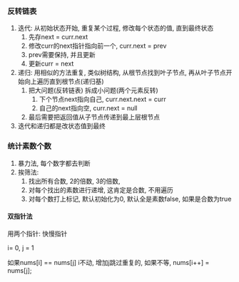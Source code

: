 

### 反转链表

1. 迭代: 从初始状态开始, 重复某个过程, 修改每个状态的值,  直到最终状态
   1. 先存next = curr.next
   2. 修改curr的next指针指向前一个, curr.next = prev
   3. prev需要保持, 并且更新
   4. 更新curr = next
2. 递归: 用相似的方法重复, 类似树结构, 从根节点找到叶子节点, 再从叶子节点开始向上遍历直到根节点(递归基)
   1. 把大问题(反转链表) 拆成小问题(两个元素反转)
      1. 下个节点next指向自己, curr.next.next = curr
      2. 自己的next指向空, curr.next = null
   2. 最后需要把返回值从子节点传递到最上层根节点
3. 迭代和递归都是改状态值到最终



### 统计素数个数

1. 暴力法, 每个数字都去判断
2. 挨筛法:
   1. 找出所有合数, 2的倍数, 3的倍数, 
   2. 对每个找出的素数进行递增, 这肯定是合数, 不用遍历
   3. 对每个数打上标记, 默认初始化为0, 默认全是素数false, 如果是合数为true



#### 双指针法

用两个指针: 快慢指针 

i= 0, j = 1

如果nums[i] == nums[j] i不动, 增加j跳过重复的, 如果不等, nums[i++] = nums[j];

